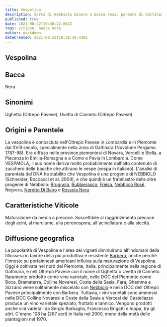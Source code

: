 ```yaml
---
title: Vespolina
description: Sorta di Nebbiolo minore a bassa resa, parente di Gattinara. Attualmente in declino.
published: true
date: 2021-08-22T19:38:22.064Z
tags: vitigno, bacca nera
editor: markdown
dateCreated: 2021-08-22T19:38:19.448Z
---
```


## Vespolina

## Bacca
Nera

## Sinonimi

Ughetta (Oltrepò Pavese), Uvetta di Canneto (Oltrepò Pavese)

## Origini e Parentele

La vespolina è conosciuta nell'Oltrepò Pavese in Lombardia e in Piemonte dal XVIII secolo, specialmente nella zona di Gattinara (Nuvolone Pergamo 1787-98). Era diffuso nelle province piemontesi di Novara, Vercelli e Biella, a Piacenza in Emilia-Romagna e a Como e Pavia in Lombardia. Come VESPAIOLA, il suo nome deriva molto probabilmente dall'alto contenuto di zucchero delle bacche che attirano le vespe (vespa in italiano). L'analisi di parentela del DNA ha stabilito che Vespolina è una progenie di NEBBIOLO (Schneider, Boccacci et al. 2004), e che quindi è un fratellastro delle altre progenie di Nebbiolo: [Brugnola](/vitigni/bacca-nera/brugnola), [Bubbierasco](/vitigni/bacca-nera/bubbierasco), [Freisa](/vitigni/bacca-nera/freisa), [Nebbiolo Rosé](/vitigni/Italia/bacca-nera/nebbiolo), Negrera, [Neretto Di Bairo](/vitigni/bacca-nera/neretto-di-bairo) e [Rossola Nera](/vitigni/bacca-nera/rossola-nera) 

## Caratteristiche Viticole

Maturazione da media a precoce. Suscettibile al raggrinzimento precoce degli acini, al marciume, alla peronospora, all'acinellatura e alla siccità.

## Diffusione geografica

La popolarità di Vespolina e l'area dei vigneti diminuirono all'indomani della fillossera in favore della più produttiva e resistente [Barbera](/vitigni/bacca-nera/barbera), anche perché l'innesto su portainnesti americani influiva sulla maturazione di Vespolina. Oggi è coltivata nel nord del Piemonte, Italia, principalmente nella regione di Gattinara, e nell'Oltrepò Pavese con il nome di Ughetta o Uvetta di Canneto. Raramente prodotto come vino varietale, nelle DOC del Piemonte come Boca, Bramaterra, Colline Novaresi, Coste della Sesia, Fara, Ghemme e Sizzano viene solitamente miscelato con [Nebbiolo](/vitigni/Italia/bacca-nera/nebbiolo.md) e nella DOC dell'Oltrepò Pavese principalmente con Barbera. Tuttavia, i vini varietali sono ammessi nelle DOC Colline Novaresi e Coste della Sesia e Vercesi del Castellazzo produce un vino varietale speziato, fruttato e tannico. Vengono prodotti anche vini varietali da Sergio Barbaglia, Francesco Brigatti e Ioppa, tra gli altri. C'erano 108 ha (267 acri) in Italia nel 2000, meno della metà delle piantagioni nel 1970.
